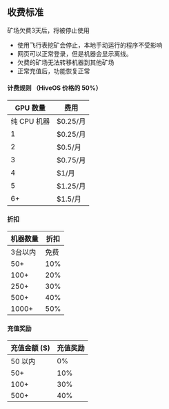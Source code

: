 ## 收费标准

矿场欠费3天后，将被停止使用

- 使用飞行表挖矿会停止，本地手动运行的程序不受影响
- 网页可以正常登录，但是机器会显示离线。
- 欠费的矿场无法转移机器到其他矿场
- 正常充值后，功能恢复正常



#### 计费规则 （HiveOS 价格的 50%）

| GPU 数量    | 费用     |
| ----------- | -------- |
| 纯 CPU 机器 | $0.25/月 |
| 1           | $0.25/月 |
| 2           | $0.5/月  |
| 3           | $0.75/月 |
| 4           | $1/月    |
| 5           | $1.25/月 |
| 6+          | $1.5/月  |



#### 折扣

| 机器数量 | 折扣 |
| -------- | ---- |
| 3台以内  | 免费 |
| 50+      | 10%  |
| 100+     | 20%  |
| 250+     | 30%  |
| 500+     | 40%  |
| 1000+    | 50%  |



#### 充值奖励

| 充值金额 ($) | 充值奖励 |
| ------------ | -------- |
| 50 以内      | 0%       |
| 50+          | 10%      |
| 100+         | 30%      |
| 500+         | 40%      |



